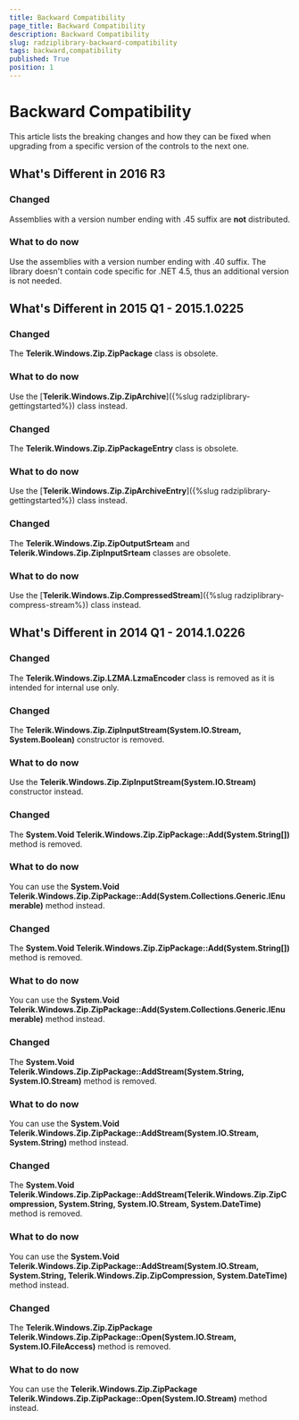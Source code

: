 ```yaml
---
title: Backward Compatibility
page_title: Backward Compatibility
description: Backward Compatibility
slug: radziplibrary-backward-compatibility
tags: backward,compatibility
published: True
position: 1
---
```


# Backward Compatibility



This article lists the breaking changes and how they can be fixed when upgrading from a specific version of the controls to the next one.

## What's Different in 2016 R3  


### Changed

Assemblies with a version number ending with .45 suffix are **not** distributed.

### What to do now

Use the assemblies with a version number ending with .40 suffix. The library doesn't contain code specific for .NET 4.5, thus an additional version is not needed.


## What's Different in 2015 Q1 - 2015.1.0225


### Changed

The __Telerik.Windows.Zip.ZipPackage__ class is obsolete.


### What to do now

Use the [__Telerik.Windows.Zip.ZipArchive__]({%slug radziplibrary-gettingstarted%}) class instead.            


### Changed

The __Telerik.Windows.Zip.ZipPackageEntry__ class is obsolete.


### What to do now

Use the [__Telerik.Windows.Zip.ZipArchiveEntry__]({%slug radziplibrary-gettingstarted%}) class instead.


### Changed

The __Telerik.Windows.Zip.ZipOutputSrteam__ and __Telerik.Windows.Zip.ZipInputSrteam__ classes are obsolete.


### What to do now

Use the [__Telerik.Windows.Zip.CompressedStream__]({%slug radziplibrary-compress-stream%}) class instead.


## What's Different in 2014 Q1 - 2014.1.0226

### Changed

The __Telerik.Windows.Zip.LZMA.LzmaEncoder__ class is removed as it is intended for internal use only.
            

### Changed

The __Telerik.Windows.Zip.ZipInputStream(System.IO.Stream, System.Boolean)__ constructor is removed.
            

### What to do now

Use the __Telerik.Windows.Zip.ZipInputStream(System.IO.Stream)__ constructor instead.
            

### Changed

The __System.Void Telerik.Windows.Zip.ZipPackage::Add(System.String[])__ method is removed.
            

### What to do now

You can use the __System.Void Telerik.Windows.Zip.ZipPackage::Add(System.Collections.Generic.IEnumerable<string>)__   method instead.
            

### Changed

The __System.Void Telerik.Windows.Zip.ZipPackage::Add(System.String[])__ method is removed.
            

### What to do now

You can use the __System.Void Telerik.Windows.Zip.ZipPackage::Add(System.Collections.Generic.IEnumerable<string>)__  method instead.
            

### Changed

The __System.Void Telerik.Windows.Zip.ZipPackage::AddStream(System.String, System.IO.Stream)__ method is removed.
            

### What to do now

You can use the __System.Void Telerik.Windows.Zip.ZipPackage::AddStream(System.IO.Stream, System.String)__ method instead.
            

### Changed

The __System.Void Telerik.Windows.Zip.ZipPackage::AddStream(Telerik.Windows.Zip.ZipCompression, System.String, System.IO.Stream, System.DateTime)__ method is removed.
            

### What to do now

You can use the __System.Void Telerik.Windows.Zip.ZipPackage::AddStream(System.IO.Stream, System.String, Telerik.Windows.Zip.ZipCompression, System.DateTime)__ method instead.
            

### Changed

The __Telerik.Windows.Zip.ZipPackage Telerik.Windows.Zip.ZipPackage::Open(System.IO.Stream, System.IO.FileAccess)__ method is removed.
            

### What to do now

You can use the __Telerik.Windows.Zip.ZipPackage Telerik.Windows.Zip.ZipPackage::Open(System.IO.Stream)__ method instead.
            
